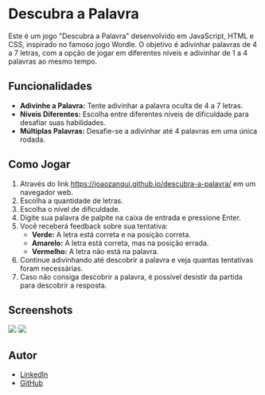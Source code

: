 # Descubra a Palavra

Este é um jogo "Descubra a Palavra" desenvolvido em JavaScript, HTML e CSS, inspirado no famoso jogo Wordle. O objetivo é adivinhar palavras de 4 a 7 letras, com a opção de jogar em diferentes níveis e adivinhar de 1 a 4 palavras ao mesmo tempo.

## Funcionalidades

- **Adivinhe a Palavra:** Tente adivinhar a palavra oculta de 4 a 7 letras.
- **Níveis Diferentes:** Escolha entre diferentes níveis de dificuldade para desafiar suas habilidades.
- **Múltiplas Palavras:** Desafie-se a adivinhar até 4 palavras em uma única rodada.

## Como Jogar

1. Através do link https://joaozanqui.github.io/descubra-a-palavra/ em um navegador web.
2. Escolha a quantidade de letras.
3. Escolha o nível de dificuldade.
4. Digite sua palavra de palpite na caixa de entrada e pressione Enter.
5. Você receberá feedback sobre sua tentativa:
   - **Verde:** A letra está correta e na posição correta.
   - **Amarelo:** A letra está correta, mas na posição errada.
   - **Vermelho:** A letra não está na palavra.
6. Continue adivinhando até descobrir a palavra e veja quantas tentativas foram necessárias.
7. Caso não consiga descobrir a palavra, é possível desistir da partida para descobrir a resposta.

## Screenshots

![](https://i.imgur.com/fwyyAsw.png)
![](https://i.imgur.com/t0WewUl.png)
## Autor
- [LinkedIn](https://www.linkedin.com/in/joao-zanqui)
- [GitHub](https://github.com/joaozanqui)

